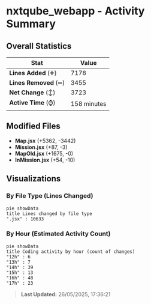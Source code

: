 # nxtqube_webapp - Activity Summary 

## Overall Statistics

| Stat                   | Value                                                             |
| ---------------------- | ----------------------------------------------------------------- |
| **Lines Added** (➕)   | 7178                                          |
| **Lines Removed** (➖) | 3455                                        |
| **Net Change** (↕)    | 3723                |
| **Active Time** (⌚)   | 158 minutes |


## Modified Files
- **Map.jsx** (+5362, -3442)
- **Mission.jsx** (+87, -3)
- **MapOld.jsx** (+1675, -0)
- **InMission.jsx** (+54, -10)

## Visualizations

### By File Type (Lines Changed)

```mermaid
pie showData
title Lines changed by file type
".jsx" : 10633
```

### By Hour (Estimated Activity Count)

```mermaid
pie showData
title Coding activity by hour (count of changes)
"12h" : 6
"13h" : 7
"14h" : 39
"15h" : 13
"16h" : 48
"17h" : 23
```


> **Last Updated:** 26/05/2025, 17:36:21